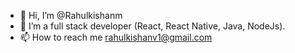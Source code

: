 - 👋 Hi, I’m @Rahulkishanm
- 👀 I’m a full stack developer (React, React Native, Java, NodeJs). 
- 📫 How to reach me rahulkishanv1@gmail.com

<!---
Rahulkishanm/Rahulkishanm is a ✨ special ✨ repository because its `README.md` (this file) appears on your GitHub profile.
You can click the Preview link to take a look at your changes.
--->

